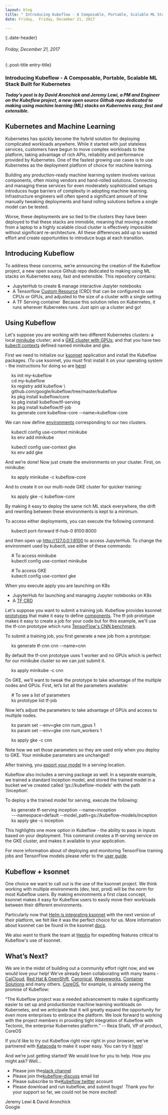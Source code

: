 ```yaml
---
layout: blog
title: " Introducing Kubeflow - A Composable, Portable, Scalable ML Stack Built for Kubernetes " 
date: Friday,  Friday, December 21, 2017 

---
```

{:.date-header}
###### Friday, December 21, 2017 

{:.post-title entry-title}
### Introducing Kubeflow - A Composable, Portable, Scalable ML Stack Built for Kubernetes 

**_Today’s post is by David Aronchick and Jeremy Lewi, a PM and Engineer on the Kubeflow project, a new open source Github repo dedicated to making using machine learning (ML) stacks on Kubernetes easy, fast and extensible.&nbsp;_**  
  
  

## Kubernetes and Machine Learning
Kubernetes has quickly become the hybrid solution for deploying complicated workloads anywhere. While it started with just stateless services, customers have begun to move complex workloads to the platform, taking advantage of rich APIs, reliability and performance provided by Kubernetes. One of the fastest growing use cases is to use Kubernetes as the deployment platform of choice for machine learning.  
  
Building any production-ready machine learning system involves various components, often mixing vendors and hand-rolled solutions. Connecting and managing these services for even moderately sophisticated setups introduces huge barriers of complexity in adopting machine learning. Infrastructure engineers will often spend a significant amount of time manually tweaking deployments and hand rolling solutions before a single model can be tested.  
  
Worse, these deployments are so tied to the clusters they have been deployed to that these stacks are immobile, meaning that moving a model from a laptop to a highly scalable cloud cluster is effectively impossible without significant re-architecture. All these differences add up to wasted effort and create opportunities to introduce bugs at each transition.

  

## Introducing Kubeflow
To address these concerns, we’re announcing the creation of the Kubeflow project, a new open source Github repo dedicated to making using ML stacks on Kubernetes easy, fast and extensible. This repository contains:  

- JupyterHub to create & manage interactive Jupyter notebooks&nbsp;
- A Tensorflow [Custom Resource](https://kubernetes.io/docs/concepts/api-extension/custom-resources/) (CRD) that can be configured to use CPUs or GPUs, and adjusted to the size of a cluster with a single setting&nbsp;
- A TF Serving container&nbsp;
Because this solution relies on Kubernetes, it runs wherever Kubernetes runs. Just spin up a cluster and go!&nbsp;

  

## Using Kubeflow
Let's suppose you are working with two different Kubernetes clusters: a local [minikube](https://github.com/kubernetes/minikube) cluster; and a [GKE cluster with GPUs](https://docs.google.com/forms/d/1JNnoUe1_3xZvAogAi16DwH6AjF2eu08ggED24OGO7Xc/viewform?edit_requested=true); and that you have two [kubectl contexts](https://kubernetes.io/docs/tasks/access-application-cluster/configure-access-multiple-clusters/#define-clusters-users-and-contexts) defined named minikube and gke.

  

First we need to initialize our [ksonnet](https://github.com/ksonnet) application and install the Kubeflow packages. (To use ksonnet, you must first install it on your operating system - the instructions for doing so are [here](https://github.com/ksonnet/ksonnet))

  

&nbsp; &nbsp; &nbsp;ks init my-kubeflow  
&nbsp; &nbsp; &nbsp;cd my-kubeflow  
&nbsp; &nbsp; &nbsp;ks registry add kubeflow \  
&nbsp; &nbsp; &nbsp;github.com/google/kubeflow/tree/master/kubeflow  
&nbsp; &nbsp; &nbsp;ks pkg install kubeflow/core  
&nbsp; &nbsp; &nbsp;ks pkg install kubeflow/tf-serving  
&nbsp; &nbsp; &nbsp;ks pkg install kubeflow/tf-job  
&nbsp; &nbsp; &nbsp;ks generate core kubeflow-core --name=kubeflow-core

  

We can now define [environments](https://ksonnet.io/docs/concepts#environment) corresponding to our two clusters.  
  
&nbsp; &nbsp; &nbsp;kubectl config use-context minikube  
&nbsp; &nbsp; &nbsp;ks env add minikube  
  
&nbsp; &nbsp; &nbsp;kubectl config use-context gke  
&nbsp; &nbsp; &nbsp;ks env add gke  
  
And we’re done! Now just create the environments on your cluster. First, on minikube:  
  
&nbsp; &nbsp; &nbsp;ks apply minikube -c kubeflow-core  
  
And to create it on our multi-node GKE cluster for quicker training:  
  
&nbsp; &nbsp; &nbsp;ks apply gke -c kubeflow-core  
  
By making it easy to deploy the same rich ML stack everywhere, the drift and rewriting between these environments is kept to a minimum.  
  
To access either deployments, you can execute the following command:  
  
&nbsp; &nbsp; &nbsp;kubectl port-forward tf-hub-0 8100:8000  
  
and then open up http://127.0.0.1:8100 to access JupyterHub. To change the environment used by kubectl, use either of these commands:  
  
&nbsp; &nbsp; &nbsp;# To access minikube  
&nbsp; &nbsp; &nbsp;kubectl config use-context minikube  
  
&nbsp; &nbsp; &nbsp;# To access GKE  
&nbsp; &nbsp; &nbsp;kubectl config use-context gke  
  
When you execute apply you are launching on K8s  

- JupyterHub for launching and managing Jupyter notebooks on K8s&nbsp;
- A [TF CRD](https://github.com/tensorflow/k8s)

  

Let's suppose you want to submit a training job. Kubeflow provides ksonnet [prototypes](https://ksonnet.io/docs/concepts#prototype) that make it easy to define [components](https://ksonnet.io/docs/concepts#component). The tf-job prototype makes it easy to create a job for your code but for this example, we'll use the tf-cnn prototype which runs [TensorFlow's CNN benchmark](https://github.com/tensorflow/benchmarks/tree/master/scripts/tf_cnn_benchmarks).  
  
To submit a training job, you first generate a new job from a prototype:  
  
&nbsp; &nbsp; &nbsp;ks generate tf-cnn cnn --name=cnn  
  
By default the tf-cnn prototype uses 1 worker and no GPUs which is perfect for our minikube cluster so we can just submit it.  
  
&nbsp; &nbsp; &nbsp;ks apply minikube -c cnn

  

On GKE, we’ll want to tweak the prototype to take advantage of the multiple nodes and GPUs. First, let’s list all the parameters available:  
  
&nbsp; &nbsp; &nbsp;# To see a list of parameters  
&nbsp; &nbsp; &nbsp;ks prototype list tf-job  
  
Now let’s adjust the parameters to take advantage of GPUs and access to multiple nodes.  
  
&nbsp; &nbsp; &nbsp;ks param set --env=gke cnn num\_gpus 1  
&nbsp; &nbsp; &nbsp;ks param set --env=gke cnn num\_workers 1  
  
&nbsp; &nbsp; &nbsp;ks apply gke -c cnn  
  
Note how we set those parameters so they are used only when you deploy to GKE. Your minikube parameters are unchanged!

  
After training, you [export your model](https://www.tensorflow.org/serving/serving_basic) to a serving location.  
  
Kubeflow also includes a serving package as well. In a separate example, we trained a standard Inception model, and stored the trained model in a bucket we’ve created called ‘gs://kubeflow-models’ with the path ‘/inception’.  
  
To deploy a the trained model for serving, execute the following:  
  
&nbsp; &nbsp; &nbsp;ks generate tf-serving inception --name=inception  
&nbsp; &nbsp; &nbsp;---namespace=default --model\_path=gs://kubeflow-models/inception  
&nbsp; &nbsp; &nbsp;ks apply gke -c inception  
  
This highlights one more option in Kubeflow - the ability to pass in inputs based on your deployment. This command creates a tf-serving service on the GKE cluster, and makes it available to your application.  
  
For more information about of deploying and monitoring TensorFlow training jobs and TensorFlow models please refer to the [user guide](https://github.com/google/kubeflow/blob/master/user_guide.md).&nbsp;

  

## Kubeflow + ksonnet
One choice we want to call out is the use of the ksonnet project. We think working with multiple environments (dev, test, prod) will be the norm for most Kubeflow users. By making environments a first class concept, ksonnet makes it easy for Kubeflow users to easily move their workloads between their different environments.  
  
Particularly now that [Helm is integrating ksonnet](https://blog.heptio.com/ksonnet-intro-43f6183a97a6) with the next version of their platform, we felt like it was the perfect choice for us. More information about ksonnet can be found in the ksonnet [docs](https://ksonnet.io/).  
  
We also want to thank the team at [Heptio](https://heptio.com/) for expediting features critical to Kubeflow's use of ksonnet.

  

## What’s Next?
We are in the midst of building out a community effort right now, and we would love your help! We’ve already been collaborating with many teams - [CaiCloud](https://caicloud.io/article_detail/5a3b58fce928ca1c69e1aa70), [Red Hat & OpenShift](https://blog.openshift.com/machine-learning-openshift-kubernetes/), [Canonical](https://tutorials.ubuntu.com/tutorial/get-started-kubeflow), [Weaveworks](https://www.weave.works/blog/kubeflow-and-weave-cloud), [Container Solutions](http://container-solutions.com/tensorflow-on-kubernetes-kubeflow/) and many others. [CoreOS](https://coreos.com/), for example, is already seeing the promise of Kubeflow:  
  

“The Kubeflow project was a needed advancement to make it significantly easier to set up and productionize machine learning workloads on Kubernetes, and we anticipate that it will greatly expand the opportunity for even more enterprises to embrace the platform. We look forward to working with the project members in providing tight integration of Kubeflow with Tectonic, the enterprise Kubernetes platform.” -- Reza Shafii, VP of product, CoreOS
  
If you’d like to try out Kubeflow right now right in your browser, we’ve partnered with [Katacoda](https://www.katacoda.com/) to make it super easy. You can try it [here](https://www.katacoda.com/kubeflow)!  
  
And we’re just getting started! We would love for you to help. How you might ask? Well…  

- Please join the[slack channel](https://join.slack.com/t/kubeflow/shared_invite/enQtMjgyMzMxNDgyMTQ5LWUwMTIxNmZlZTk2NGU0MmFiNDE4YWJiMzFiOGNkZGZjZmRlNTExNmUwMmQ2NzMwYzk5YzQxOWQyODBlZGY2OTg) 
- Please join the[kubeflow-discuss](https://groups.google.com/forum/#!forum/kubeflow-discuss) email list&nbsp;
- Please subscribe to the[Kubeflow twitter](http://twitter.com/kubeflow) account&nbsp;
- Please download and run kubeflow, and submit bugs!&nbsp;
Thank you for your support so far, we could not be more excited!  
  
Jeremy Lewi & David Aronchick  
Google

